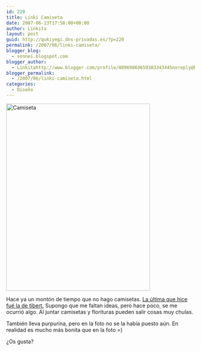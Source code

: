 ```yaml
---
id: 220
title: Linki Camiseta
date: 2007-06-13T17:58:00+00:00
author: Linkita
layout: post
guid: http://qukiyegi.dns-privadas.es/?p=220
permalink: /2007/06/linki-camiseta/
blogger_blog:
  - sonnei.blogspot.com
blogger_author:
  - Linkitahttp://www.blogger.com/profile/08969869659383343445noreply@blogger.com
blogger_permalink:
  - /2007/06/linki-camiseta.html
categories:
  - Diseño
---
```

[<img src="http://farm2.static.flickr.com/1238/527672661_3e9960ffd3.jpg" alt="Camiseta" height="500" width="384" />](http://www.flickr.com/photos/linkita/527672661/ "Linki-Camiseta")

Hace ya un montón de tiempo que no hago camisetas. [La última que hice fué la de tibert.](http://sonnei.blogspot.com/2005/07/tibert-le-chat.html) Supongo que me faltan ideas, pero hace poco, se me ocurrió algo. Al juntar camisetas y florituras pueden salir cosas muy chulas.

También lleva purpurina, pero en la foto no se la había puesto aún. En realidad es mucho más bonita que en la foto =)

¿Os gusta?